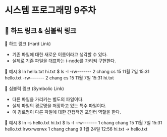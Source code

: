 # 시스템 프로그래밍 9주차

## 📂 하드 링크 & 심볼릭 링크
📌 하드 링크 (Hard Link)
- 기존 파일에 대한 새로운 이름이라고 생각할 수 있다.
- 실제로 기존 파일을 대표하는 i-node를 가리켜 구현한다.

📖 예시
$ ln hello.txt hi.txt
$ ls -l
-rw------- 2 chang cs  15 11월  7일 15:31 hello.txt
-rw------- 2 chang cs  15 11월  7일 15:31 hi.txt

📌 심볼릭 링크 (Symbolic Link)
- 다른 파일을 가리키는 별도의 파일이다.
- 실제 파일의 경로명을 저장하고 있는 특수 파일이다.
- 이 경로명이 다른 파일에 대한 간접적인 포인터 역할을 한다.

📖 예시
$ ln -s hello.txt hi.txt
$ ls -l
-rw------- 1 chang chang 15 11월  7일 15:31 hello.txt
lrwxrwxrwx 1 chang chang  9  1월 24일 12:56 hi.txt -> hello.txt